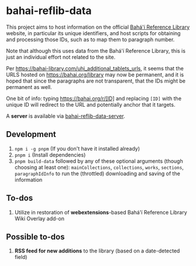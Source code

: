 # bahai-reflib-data

This project aims to host information on the official
[Bahá'í Reference Library](https://bahai.org/library)
website, in particular its unique identifiers, and host scripts for obtaining
and processing those IDs, such as to map them to paragraph number.

Note that although this uses data from the Bahá'í Reference Library, this is
just an individual effort not related to the site.

Per <https://bahai-library.com/uhj_additional_tablets_urls>, it seems that the
URLS hosted on <https://bahai.org/library> may now be permanent, and it is
hoped that since the paragraphs are not transparent, that the IDs might be
permanent as well.

One bit of info: typing <https://bahai.org/r/[ID]> and replacing `[ID]` with
the unique ID will redirect to the URL and potentially anchor that it
targets.

A **server** is available via
[bahai-reflib-data-server](https://github.com/brettz9/bahai-reflib-data-server).

## Development

1. `npm i -g pnpm` (If you don't have it installed already)
1. `pnpm i` (Install dependencies)
1. `pnpm build-data` followed by any of these optional arguments (though
    choosing at least one):
    `mainCollections`, `collections`, `works`, `sections`, `paragraphIdInfo` to
    run the (throttled) downloading and saving of the information

## To-dos

1. Utilize in restoration of **webextensions**-based Bahá'í Reference Library
    Wiki Overlay add-on

## Possible to-dos

1. **RSS feed for new additions** to the library (based on a date-detected
    field)
